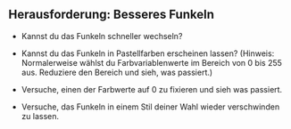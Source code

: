 ## Herausforderung: Besseres Funkeln

+ Kannst du das Funkeln schneller wechseln?

+ Kannst du das Funkeln in Pastellfarben erscheinen lassen? (Hinweis: Normalerweise wählst du Farbvariablenwerte im Bereich von 0 bis 255 aus. Reduziere den Bereich und sieh, was passiert.)

- Versuche, einen der Farbwerte auf 0 zu fixieren und sieh was passiert.

- Versuche, das Funkeln in einem Stil deiner Wahl wieder verschwinden zu lassen.
